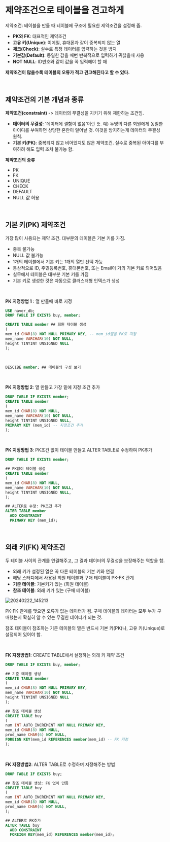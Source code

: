 
# 제약조건으로 테이블을 견고하게

제약조건: 테이블을 만들 때 테이블에 구조에 필요한 제약조건을 설정해 줌.
- **PK와 FK**: 대표적인 제약조건
- **고유 키(Unique)**: 이메일, 휴대폰과 같이 중복되지 않는 열
- **체크(Check)**: 실수로 특정 데이터를 입력하는 것을 방지
- **기본값(Default)**: 동일한 값을 매번 반복적으로 입력하기 귀찮을때 사용
- **NOT NULL**: ID번호와 같이 값을 꼭 입력해야 할 때

**제약조건이 많을수록 테이블의 오류가 적고 견고해진다고 할 수 있다.**

<br/>

## 제약조건의 기본 개념과 종류

**제약조건(constraint)** -> 데이터의 무결성을 지키기 위해 제한하는 조건임.
- **데이터의 무결성**: '데이터에 결함이 없음'이란 뜻. 예) 두명의 다른 회원에게 동일한 아이디를 부여하면 상당한 혼란이 일어날 것. 이것을 방지하는게 데이터의 무결성 원칙.
- **기본 키(PK)**: 중복되지 않고 비어있지도 않은 제약조건. 실수로 중복된 아이디를 부여하려 해도 입력 조차 불가능 함.

**제약조건의 종류**
- PK
- FK
- UNIQUE
- CHECK
- DEFAULT
- NULL 값 허용

<br/>

## 기본 키(PK) 제약조건
가장 많이 사용되는 제약 조건. 대부분의 테이블은 기본 키를 가짐.
- 중복 불가능
- NULL 값 불가능
- 1개의 테이블에서 기본 키는 1개의 열만 선택 가능
- 통상적으로 ID, 주민등록번호, 휴대폰번호, 또는 Email이 거의 기본 키로 되어있음
- 실무에서 테이블은 대부분 기본 키를 가짐
- 기본 키로 생성한 것은 자동으로 클러스터형 인덱스가 생성

<br/>

**PK 지정방법 1** : 열 만들때 바로 지정
```SQL
USE naver_db;
DROP TABLE IF EXISTS buy, member;

CREATE TABLE member ## 회원 테이블 생성
(
mem_id CHAR(8) NOT NULL PRIMARY KEY, -- mem_id열을 PK로 지정
mem_name VARCHAR(10) NOT NULL,
height TINYINT UNSIGNED NULL
);
```

<br/>

```SQL
DESCIBE member; ## 테이블의 구성 보기
```
<br/>

**PK 지정방법 2**: 열 만들고 가장 밑에 지정 조건 추가
```SQL
DROP TABLE IF EXISTS member;
CREATE TABLE member
(
mem_id CHAR(8) NOT NULL,
mem_name VARCHAR(10) NOT NULL,
height TINYINT UNSIGNED NULL,
PRIMARY KEY (mem_id) -- 지정조건 추가
);
```

<br/>

**PK 지정방법 3**: PK조건 없이 테이블 만들고 ALTER TABLE로 수정하여 PK추가

```SQL
DROP TABLE IF EXISTS member;

## PK없이 테이블 생성
CREATE TABLE member
(
mem_id CHAR(8) NOT NULL,
mem_name VARCHAR(10) NOT NULL,
height TINYINT UNSIGNED NULL,
); 

## ALTER로 수정: PK조건 추가
ALTER TABLE member
  ADD CONSTRAINT
  PRIMARY KEY (mem_id);
```

<br/>

## 외래 키(FK) 제약조건
두 테이블 사이의 관계를 연결해주고, 그 결과 데이터의 무결성을 보장해주는 역할을 함.
- 외래 키가 설정된 열은 꼭 다른 테이블의 기본 키와 연결
- 해당 스터디에서 사용된 회원 테이블과 구매 테이블이 PK-FK 관계
- **기준 테이블**: 기본키가 있는 (회원 테이블)
- **참조 테이블**: 외래 키가 있는 (구매 테이블)


![20240222_145213](https://github.com/junhosong0/MySQL/assets/117610783/2f8403bb-c0a6-475a-9448-50a02e96fb48)

PK-FK 관계를 맺으면 오류가 없는 데이터가 됨. 구매 테이블의 데이터는 모두 누가 구매했는지 확실히 알 수 있는 무결한 데이터가 되는 것.

참조 테이블이 참조하는 기준 테이블의 열은 반드시 기본 키(PK)나, 고유 키(Unique)로 설정되어 있어야 함.


<br/>

**FK 지정방법1**: CREATE TABLE에서 설정하는 외래 키 제약 조건
```SQL
DROP TABLE IF EXISTS buy, member;

## 기준 테이블 생성
CREATE TABLE member
(
mem_id CHAR(8) NOT NULL PRIMARY KEY,
mem_name VARCHAR(10) NOT NULL,
height TINYINT UNSIGNED NULL
);

## 참조 테이블 생성
CREATE TABLE buy
(
num INT AUTO_INCREMENT NOT NULL PRIMARY KEY,
mem_id CHAR(8) NOT NULL,
prod_name CHAR(6) NOT NULL,
FOREIGN KEY(mem_id REFERENCES member(mem_id) -- FK 지정
);
```

<br/>

**FK 지정방법2**: ALTER TABLE로 수정하며 지정해주는 방법

```SQL
DROP TABLE IF EXISTS buy;

## 참조 테이블 생성: FK 없이 만듬
CREATE TABLE buy
(
num INT AUTO_INCREMENT NOT NULL PRIMARY KEY,
mem_id CHAR(8) NOT NULL,
prod_name CHAR(6) NOT NULL,
);

## ALTER로 FK추가
ALTER TABLE buy
  ADD CONSTRAINT
  FOREIGN KEY(mem_id) REFERENCES member(mem_id);
```




